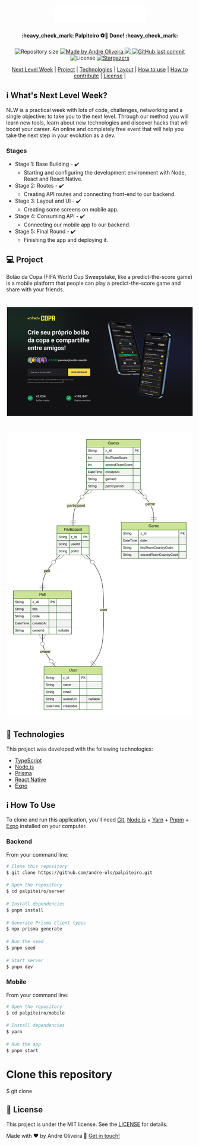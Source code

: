 <h1 align="center">
    <img alt="Palpiteiro logo" title="#NextLevelWeek" src=".github/logo.svg" width="250px" />
</h1>

<h4 align="center"> 
	:heavy_check_mark:  Palpiteiro ⚽🚀 Done! :heavy_check_mark:
</h4>
<p align="center">
  <img alt="Repository size" src="https://img.shields.io/github/repo-size/andre-ols/palpiteiro">

<a href="https://www.linkedin.com/in/andre-ols/">
    <img alt="Made by André Oliveira" src="https://img.shields.io/badge/made%20by-Fellipe%20Utaka-%2304D361">
  </a>

<a aria-label="Completed" href="https://lp.rocketseat.com.br/nlw">
    <img src="https://img.shields.io/badge/NLW-done-brightgreen?logo=data:image/png;base64,iVBORw0KGgoAAAANSUhEUgAAABAAAAAQCAMAAAAoLQ9TAAAALVBMVEVHcExxWsF0XMJzXMJxWcFsUsD///9jRrzY0u6Xh9Gsn9n39fyMecy0qd2bjNJWBT0WAAAABHRSTlMA2Do606wF2QAAAGlJREFUGJVdj1cWwCAIBLEsRU3uf9xobDH8+GZwUYi8i6ucJwrxKE+7D0G9Q4vlYqtmCSjndr4CgCgzlyFgfKfKCVO0LrPKjmiqMxGXkJwNnXskqWG+1oSM+BSwD8f29YLNjvx/OQrn+g99oQSoNmt3PgAAAABJRU5ErkJggg=="></img>
  </a>

<a href="https://github.com/andre-ols/palpiteiro/commits/master">
    <img alt="GitHub last commit" src="https://img.shields.io/github/last-commit/andre-ols/palpiteiro">
  </a>

<img alt="License" src="https://img.shields.io/badge/license-MIT-brightgreen">
   <a href="https://github.com/andre-ols/palpiteiro/stargazers">
    <img alt="Stargazers" src="https://img.shields.io/github/stars/andre-ols/palpiteiro?style=social">
  </a>
</p>
<p align="center">
  <a href="#-nlw">Next Level Week</a>   |   
  <a href="#-project">Project</a>   |   
  <a href="#rocket-Technologies">Technologies</a>   |   
  <a href="#-layout">Layout</a>   |   
  <a href="#-how-to-use">How to use</a>   |   
  <a href="#-how-to-contribute">How to contribute</a>   |   
  <a href="#memo-license">License</a>   |   
</p>

## ℹ️ What's Next Level Week?

NLW is a practical week with lots of code, challenges, networking and a single objective: to take you to the next level.
Through our method you will learn new tools, learn about new technologies and discover hacks that will boost your career.
An online and completely free event that will help you take the next step in your evolution as a dev.

### Stages

- Stage 1: Base Building - ✔️
  - Starting and configuring the development environment with Node, React and React Native.
- Stage 2: Routes - ✔️
  - Creating API routes and connecting front-end to our backend.
- Stage 3: Layout and UI - ✔️
  - Creating some screens on mobile app.
- Stage 4: Consuming API - ✔️
  - Connecting our mobile app to our backend.
- Stage 5: Final Round - ✔️
  - Finishing the app and deploying it.

## 💻 Project

Bolão da Copa (FIFA World Cup Sweepstake, like a predict-the-score game) is a mobile platform that people can play a predict-the-score game and share with your friends.

<h1 align="center">
    <img alt="Example" title="Example" src=".github/project.png" width="500px" />
</h1>

<h1 align="center">
    <img alt="ERD" title="ERD" src=".github/ERD.svg" width="500px" />
</h1>

## 🚀 Technologies

This project was developed with the following technologies:

- [TypeScript][ts]
- [Node.js][node]
- [Prisma][prisma]
- [React Native][rn]
- [Expo][expo]

## ℹ️ How To Use

To clone and run this application, you'll need [Git](https://git-scm.com), [Node.js][node] + [Yarn][yarn] + [Pnpm][pnpm] + [Expo][expo] installed on your computer.

### Backend

From your command line:

```bash
# Clone this repository
$ git clone https://github.com/andre-ols/palpiteiro.git

# Open the repository
$ cd palpiteiro/server

# Install dependencies
$ pnpm install

# Generate Prisma Client types
$ npx prisma generate

# Run the seed
$ pnpm seed

# Start server
$ pnpm dev
```

### Mobile

From your command line:

```bash
# Open the repository
$ cd palpiteiro/mobile

# Install dependencies
$ yarn

# Run the app
$ pnpm start
```

# Clone this repository

$ git clone

## 📝 License

This project is under the MIT license. See the [LICENSE](https://github.com/andre-ols/palpiteiro/blob/master/LICENSE) for details.

Made with ♥ by André Oliveira 👋 [Get in touch!](https://www.linkedin.com/in/andre-ols/)

[node]: https://nodejs.org/
[prisma]: https://www.prisma.io/
[ts]: https://www.typescriptlang.org/
[expo]: https://expo.dev/
[react]: https://reactjs.org
[rn]: https://reactnative.dev/
[yarn]: https://yarnpkg.com/
[pnpm]: https://pnpm.js.org/
